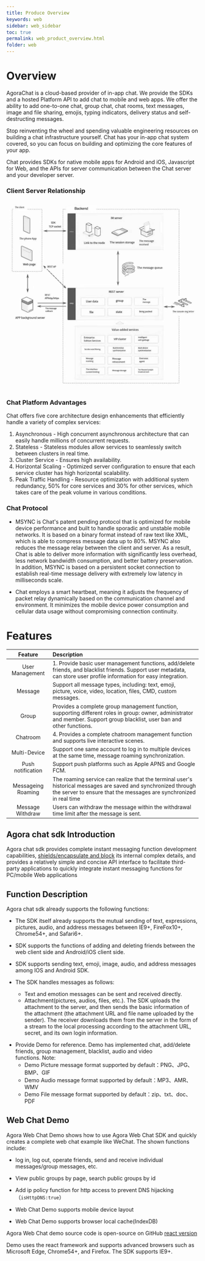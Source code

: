 ```yaml
---
title: Produce Overview
keywords: web
sidebar: web_sidebar
toc: true
permalink: web_product_overview.html
folder: web
---
```

# Overview

AgoraChat is a cloud-based provider of in-app chat. We provide the SDKs and a hosted Platform API to add chat to mobile and web apps. We offer the ability to add one-to-one chat, group chat, chat rooms, text messages, image and file sharing, emojis, typing indicators, delivery status and self-destructing messages.

Stop reinventing the wheel and spending valuable engineering resources on building a chat infrastructure yourself. Chat has your in-app chat system covered, so you can focus on building and optimizing the core features of your app.

Chat provides SDKs for native mobile apps for Android and iOS, Javascript for Web, and the APIs for server communication between the Chat server and your developer server. 

### Client Server Relationship
![Client Server Relationship](/images/index/PlatformArchitecture.jpeg)
### Chat Platform Advantages

Chat offers five core architecture design enhancements that efficiently handle a variety of complex services:

1. Asynchronous - High concurrent asynchronous architecture that can easily handle millions of concurrent requests.
2. Stateless - Stateless modules allow services to seamlessly switch between clusters in real time.
3. Cluster Service - Ensures high availability.
4. Horizontal Scaling - Optimized server configuration to ensure that each service cluster has high horizontal scalability.
5. Peak Traffic Handling - Resource optimization with additional system redundancy, 50% for core services and 30% for other services, which takes care of the peak volume in various conditions.

### Chat Protocol

- MSYNC is Chat's patent pending protocol that is optimized for mobile device performance and built to handle sporadic and unstable mobile networks. It is based on a binary format instead of raw text like XML, which is able to compress message data up to 80%. MSYNC also reduces the message relay between the client and server. As a result, Chat is able to deliver more information with significantly less overhead, less network bandwidth consumption, and better battery preservation. In addition, MSYNC is based on a persistent socket connection to establish real-time message delivery with extremely low latency in milliseconds scale. 

- Chat employs a smart heartbeat, meaning it adjusts the frequency of packet relay dynamically based on the communication channel and environment. It minimizes the mobile device power consumption and cellular data usage without compromising connection continuity.

# Features 

|  Feature                      | Description     |
|  :----:                       |  :----         |
|  User Management     |   1. Provide basic user management functions, add/delete friends, and blacklist friends. Support user metadata, can store user profile information for easy integration.  |
|  Message    |  Support all message types, including: text, emoji, picture, voice, video, location, files, CMD, custom messages.  |
|  Group      |  Provides a complete group management function, supporting different roles in group: owner, administrator and member. Support group blacklist, user ban and other functions.  |
|  Chatroom      |   4. Provides a complete chatroom management function and supports live interactive scenes.  |
|  Multi-Device      |   Support one same account to log in to multiple devices at the same time, message roaming synchronization.  |
|  Push notification      |   Support push platforms such as Apple APNS and Google FCM. |
|  Messageing Roaming      |  The roaming service can realize that the terminal user's historical messages are saved and synchronized through the server to ensure that the messages are synchronized in real time  |
|  Message Withdraw      |   Users can withdraw the message within the withdrawal time limit after the message is sent. |

## Agora chat sdk Introduction 

Agora chat sdk provides complete instant messaging function development capabilities, <u>shields/encapsulate and block</u> its internal complex details, and provides a relatively simple and concise API interface to facilitate third-party applications to quickly integrate instant messaging functions for PC/mobile Web applications

## Function Description

Agora chat sdk already supports the following functions: 

-   The SDK itself already supports the mutual sending of text, expressions, pictures, audio, and address messages between IE9+, 
    FireFox10+, Chrome54+, and Safari6+. 

-   SDK supports the functions of adding and deleting friends between the web client side and Android/iOS client side.

-   SDK supports sending text, emoji, image, audio, and address messages among IOS and Android SDK.


-   The SDK handles messages as follows:

    - Text and emotion messages can be sent and received directly. 
    - Attachment(pictures, audios, files, etc.). The SDK uploads the attachment to the server, and then sends the basic information of the attachment (the attachment URL and file name uploaded by the sender). The receiver downloads them from the server in the form of a stream to the local processing according to the attachment URL, secret, and its own login information. 
    
* Provide Demo for reference. Demo has implemented chat, add/delete friends, group management, blacklist, audio and video   
        functions. 
        Note: 
    -  Demo Picture message format supported by default：PNG、JPG、BMP、GIF
    -  Demo Audio message format supported by default：MP3、AMR、WMV
    -  Demo File message format supported by default：zip、txt、doc、PDF

## Web Chat Demo

Agora Web Chat Demo shows how to use Agora Web Chat SDK and quickly creates a complete web chat example like WeChat.
The shown functions include:

-   log in, log out, operate friends, send and receive individual messages/group messages, etc.

-   View public groups by page, search public groups by id 

-   Add ip policy function for http access to prevent DNS hijacking（`isHttpDNS:true`）

-   Web Chat Demo supports mobile device layout 

-   Web Chat Demo supports browser local cache(IndexDB)

Agora Web Chat demo source code is open-source on GitHub [react version](https://github.com/HyphenateInc/Hyphenate-Demo-Web)

Demo uses the react framework and supports advanced browsers such as Microsoft Edge, Chrome54+, and Firefox. 
The SDK supports IE9+. 

